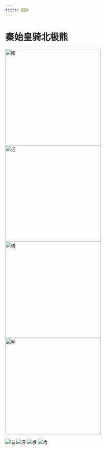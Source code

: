 ```yaml
---
title: 图片
---
```


# 秦始皇骑北极熊
<img src="/images/s1.png" alt="喵" width="300" />
<img src="/images/s2.png" alt="汪" width="300" />
<img src="/images/s3.png" alt="嗷" width="300" />
<img src="/images/s4.png" alt="哈" width="300" />

![喵](/images/s1.png)
![汪](/images/s2.png)
![嗷](/images/s3.png)
![哈](/images/s4.png)